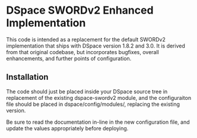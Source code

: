 DSpace SWORDv2 Enhanced Implementation
======================================

This code is intended as a replacement for the default SWORDv2 implementation that ships with DSpace version 1.8.2 and 3.0.  It is derived from that original codebase, but incorporates bugfixes, overall enhancements, and further points of configuration.

Installation
------------

The code should just be placed inside your DSpace source tree in replacement of the existing dspace-swordv2 module, and the configuraiton file should be placed in dspace/config/modules/, replacing the existing version.

Be sure to read the documentation in-line in the new configuration file, and update the values appropriately before deploying.

